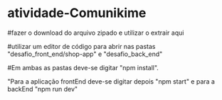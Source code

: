 # atividade-Comunikime

#fazer o download do arquivo zipado e utilizar o extrair aqui

#utilizar um editor de código para abrir nas pastas "desafio_front_end/shop-app" e "desafio_back_end"

#Em ambas as pastas deve-se digitar "npm install".

"Para a aplicação frontEnd deve-se digitar depois "npm start" e para a backEnd "npm run dev"
